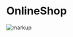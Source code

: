 # OnlineShop


![markup](https://www.monsterinsights.com/wp-content/uploads/2019/11/breathtaking-online-shopping-statistics-you-never-knew.png)
